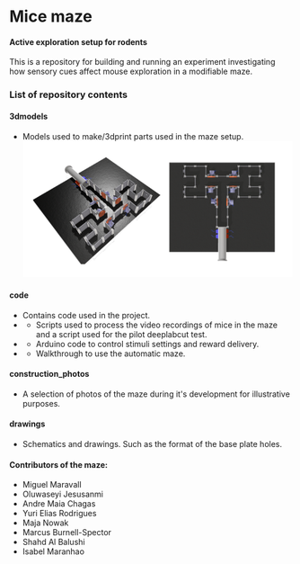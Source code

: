 # Mice maze
#### Active exploration setup for rodents

This is a repository for building and running an experiment investigating how sensory cues affect mouse exploration in a modifiable maze.

### List of repository contents ###

#### 3dmodels
* Models used to make/3dprint parts used in the maze setup.
![alt text for screen readers](drawings/model.png "tunnable walls")

#### code
* Contains code used in the project.
* * Scripts used to process the video recordings of mice in the maze and a script used for the pilot deeplabcut test.
* * Arduino code to control stimuli settings and reward delivery.
* * Walkthrough to use the automatic maze.

#### construction_photos
* A selection of photos of the maze during it's development for illustrative purposes.

#### drawings
* Schematics and drawings. Such as the format of the base plate holes.

#### Contributors of the maze:
* Miguel Maravall
* Oluwaseyi Jesusanmi
* Andre Maia Chagas
* Yuri Elias Rodrigues
* Maja Nowak
* Marcus Burnell-Spector
* Shahd Al Balushi
* Isabel Maranhao
